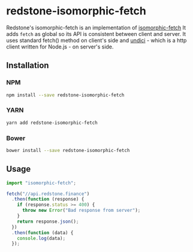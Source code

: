 # redstone-isomorphic-fetch

Redstone's isomorphic-fetch is an implementation of [isomorphic-fetch](https://github.com/matthew-andrews/isomorphic-fetch)
It adds `fetch` as global so its API is consistent between client and server. It uses standard fetch() method on client's side and [undici](https://github.com/nodejs/undici) - which is a http client written for Node.js - on server's side.

## Installation

### NPM

```sh
npm install --save redstone-isomorphic-fetch
```

### YARN

```sh
yarn add redstone-isomorphic-fetch
```

### Bower

```sh
bower install --save redstone-isomorphic-fetch
```

## Usage

```js
import "isomorphic-fetch";

fetch("//api.redstone.finance")
  .then(function (response) {
    if (response.status >= 400) {
      throw new Error("Bad response from server");
    }
    return response.json();
  })
  .then(function (data) {
    console.log(data);
  });
```
